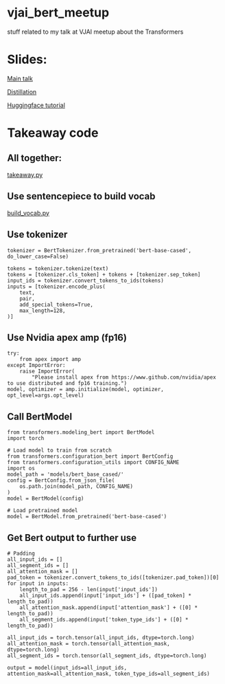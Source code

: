 # vjai_bert_meetup
stuff related to my talk at VJAI meetup about the Transformers

# Slides:
[Main talk](https://github.com/anhnt170489/vjai_bert_meetup/blob/master/Transformers%40VJAI.pdf)

[Distillation](https://github.com/anhnt170489/vjai_bert_meetup/blob/master/Distilling%20Bert%40AIST.pdf)

[Huggingface tutorial](https://huggingface.co/blog/how-to-train)

# Takeaway code
## All together:
[takeaway.py](https://github.com/anhnt170489/vjai_bert_meetup/blob/master/takeaway.py)

## Use sentencepiece to build vocab
[build_vocab.py](https://github.com/anhnt170489/vjai_bert_meetup/blob/master/build_vocab.py)

## Use tokenizer
```
tokenizer = BertTokenizer.from_pretrained('bert-base-cased', do_lower_case=False)

tokens = tokenizer.tokenize(text)
tokens = [tokenizer.cls_token] + tokens + [tokenizer.sep_token]
input_ids = tokenizer.convert_tokens_to_ids(tokens)
inputs = [tokenizer.encode_plus(
    text,
    pair,
    add_special_tokens=True,
    max_length=128,
)]
```

## Use Nvidia apex amp (fp16)
```
try:
    from apex import amp
except ImportError:
    raise ImportError(
        "Please install apex from https://www.github.com/nvidia/apex to use distributed and fp16 training.")
model, optimizer = amp.initialize(model, optimizer, opt_level=args.opt_level)
```

## Call BertModel
```
from transformers.modeling_bert import BertModel
import torch

# Load model to train from scratch
from transformers.configuration_bert import BertConfig
from transformers.configuration_utils import CONFIG_NAME
import os
model_path = 'models/bert_base_cased/'
config = BertConfig.from_json_file(
    os.path.join(model_path, CONFIG_NAME)
)
model = BertModel(config)

# Load pretrained model
model = BertModel.from_pretrained('bert-base-cased')
```

## Get Bert output to further use
```
# Padding
all_input_ids = []
all_segment_ids = []
all_attention_mask = []
pad_token = tokenizer.convert_tokens_to_ids([tokenizer.pad_token])[0]
for input in inputs:
    length_to_pad = 256 - len(input['input_ids'])
    all_input_ids.append(input['input_ids'] + ([pad_token] * length_to_pad))
    all_attention_mask.append(input['attention_mask'] + ([0] * length_to_pad))
    all_segment_ids.append(input['token_type_ids'] + ([0] * length_to_pad))

all_input_ids = torch.tensor(all_input_ids, dtype=torch.long)
all_attention_mask = torch.tensor(all_attention_mask, dtype=torch.long)
all_segment_ids = torch.tensor(all_segment_ids, dtype=torch.long)

output = model(input_ids=all_input_ids, attention_mask=all_attention_mask, token_type_ids=all_segment_ids)
```
